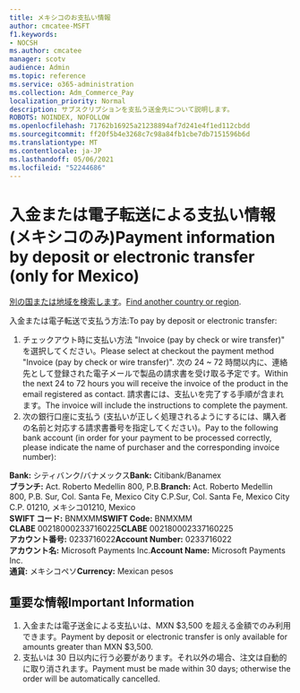```yaml
---
title: メキシコのお支払い情報
author: cmcatee-MSFT
f1.keywords:
- NOCSH
ms.author: cmcatee
manager: scotv
audience: Admin
ms.topic: reference
ms.service: o365-administration
ms.collection: Adm_Commerce_Pay
localization_priority: Normal
description: サブスクリプションを支払う送金先について説明します。
ROBOTS: NOINDEX, NOFOLLOW
ms.openlocfilehash: 71762b16925a21238894af7d241e4f1ed112cbdd
ms.sourcegitcommit: ff20f5b4e3268c7c98a84fb1cbe7db7151596b6d
ms.translationtype: MT
ms.contentlocale: ja-JP
ms.lasthandoff: 05/06/2021
ms.locfileid: "52244686"
---
```

# <a name="payment-information-by-deposit-or-electronic-transfer-only-for-mexico"></a><span data-ttu-id="a31ea-103">入金または電子転送による支払い情報 (メキシコのみ)</span><span class="sxs-lookup"><span data-stu-id="a31ea-103">Payment information by deposit or electronic transfer (only for Mexico)</span></span>

<span data-ttu-id="a31ea-104">[別の国または地域を検索します](../billing-and-payments/pay-for-your-subscription.md)。</span><span class="sxs-lookup"><span data-stu-id="a31ea-104">[Find another country or region](../billing-and-payments/pay-for-your-subscription.md).</span></span>

<span data-ttu-id="a31ea-105">入金または電子転送で支払う方法:</span><span class="sxs-lookup"><span data-stu-id="a31ea-105">To pay by deposit or electronic transfer:</span></span>

1. <span data-ttu-id="a31ea-106">チェックアウト時に支払い方法 "Invoice (pay by check or wire transfer)" を選択してください。</span><span class="sxs-lookup"><span data-stu-id="a31ea-106">Please select at checkout the payment method "Invoice (pay by check or wire transfer)".</span></span> <span data-ttu-id="a31ea-107">次の 24 ~ 72 時間以内に、連絡先として登録された電子メールで製品の請求書を受け取る予定です。</span><span class="sxs-lookup"><span data-stu-id="a31ea-107">Within the next 24 to 72 hours you will receive the invoice of the product in the email registered as contact.</span></span> <span data-ttu-id="a31ea-108">請求書には、支払いを完了する手順が含まれます。</span><span class="sxs-lookup"><span data-stu-id="a31ea-108">The invoice will include the instructions to complete the payment.</span></span>
2. <span data-ttu-id="a31ea-109">次の銀行口座に支払う (支払いが正しく処理されるようにするには、購入者の名前と対応する請求書番号を指定してください)。</span><span class="sxs-lookup"><span data-stu-id="a31ea-109">Pay to the following bank account (in order for your payment to be processed correctly, please indicate the name of purchaser and the corresponding invoice number):</span></span>  

<span data-ttu-id="a31ea-110">**Bank:** シティバンク/バナメックス</span><span class="sxs-lookup"><span data-stu-id="a31ea-110">**Bank:** Citibank/Banamex</span></span>  
<span data-ttu-id="a31ea-111">**ブランチ:** Act. Roberto Medellin 800, P.B.</span><span class="sxs-lookup"><span data-stu-id="a31ea-111">**Branch:** Act. Roberto Medellin 800, P.B.</span></span> <span data-ttu-id="a31ea-112">Sur, Col. Santa Fe, Mexico City C.P.</span><span class="sxs-lookup"><span data-stu-id="a31ea-112">Sur, Col. Santa Fe, Mexico City C.P.</span></span> <span data-ttu-id="a31ea-113">01210, メキシコ</span><span class="sxs-lookup"><span data-stu-id="a31ea-113">01210, Mexico</span></span>  
<span data-ttu-id="a31ea-114">**SWIFT コード:** BNMXMM</span><span class="sxs-lookup"><span data-stu-id="a31ea-114">**SWIFT Code:** BNMXMM</span></span>  
<span data-ttu-id="a31ea-115">**CLABE** 002180002337160225</span><span class="sxs-lookup"><span data-stu-id="a31ea-115">**CLABE** 002180002337160225</span></span>  
<span data-ttu-id="a31ea-116">**アカウント番号:** 0233716022</span><span class="sxs-lookup"><span data-stu-id="a31ea-116">**Account Number:** 0233716022</span></span>  
<span data-ttu-id="a31ea-117">**アカウント名:** Microsoft Payments Inc.</span><span class="sxs-lookup"><span data-stu-id="a31ea-117">**Account Name:** Microsoft Payments Inc.</span></span>  
<span data-ttu-id="a31ea-118">**通貨:** メキシコペソ</span><span class="sxs-lookup"><span data-stu-id="a31ea-118">**Currency:** Mexican pesos</span></span>

## <a name="important-information"></a><span data-ttu-id="a31ea-119">重要な情報</span><span class="sxs-lookup"><span data-stu-id="a31ea-119">Important Information</span></span>

1. <span data-ttu-id="a31ea-120">入金または電子送金による支払いは、MXN $3,500 を超える金額でのみ利用できます。</span><span class="sxs-lookup"><span data-stu-id="a31ea-120">Payment by deposit or electronic transfer is only available for amounts greater than MXN $3,500.</span></span>
2. <span data-ttu-id="a31ea-121">支払いは 30 日以内に行う必要があります。それ以外の場合、注文は自動的に取り消されます。</span><span class="sxs-lookup"><span data-stu-id="a31ea-121">Payment must be made within 30 days; otherwise the order will be automatically cancelled.</span></span>
